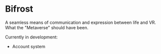 # Bifrost
A seamless means of communication and expression between life and VR. What the "Metaverse" should have been.

Currently in development:
- Account system
